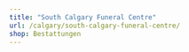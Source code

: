 ```yaml
---
title: "South Calgary Funeral Centre"
url: /calgary/south-calgary-funeral-centre/
shop: Bestattungen
---
```


